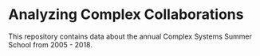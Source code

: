 # Analyzing Complex Collaborations
This repository contains data about the annual Complex Systems Summer School from 2005 - 2018.